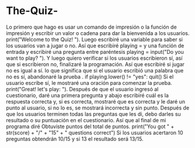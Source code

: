 # The-Quiz-
Lo primero que hago es usar un comando de impresión o la función de impresión y escribir un valor o cadena para dar la bienvenida a los usuarios. print("Welcome to the Quiz! ").
Luego escribiré una variable para saber si los usuarios van a jugar o no. Así que escribiré playing = y una función de entrada y escribiré una pregunta entre paréntesis playing = input("Do you want to play? ").
Y luego quiero verificar si los usuarios escribieron sí, así que si escribieron no, finalizaré la programación. Así que escribiré si jugar no es igual a sí. lo que significa que si el usuario escribió una palabra que no es sí, abandonaré la prueba . if playing.lower() != "yes": quit() Si el usuario escribe sí, le mostraré una oración para comenzar la prueba. print("Great! let's play: ").
Después de que el usuario ingresó al cuestionario, daré una primera pregunta y abajo escribiré cuál es la respuesta correcta y, si es correcta, mostraré que es correcta y le daré un punto al usuario, si no lo es, se mostrará incorrecta y sin punto.
Después de que los usuarios terminen todas las preguntas que les di, debo darles su resultado o su puntuación en el cuestionario. Así que al final de mi programa diré Obtuviste puntos del total de puntos. print("You got " + str(score) + "/" + "15" + " questions correct") Si los usuarios acertaron 10 preguntas obtendrán 10/15 y si 13 el resultado será 13/15.
